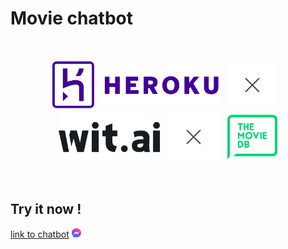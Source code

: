 # Movie chatbot
<br>

<p align="center">
  <img src="./images/heroku.png" height="80"/>
  <img src="./images/cross.png" hspace="10" height="80"/>
  <img src="./images/wit-ai.png" height="80"/> 
  <img src="./images/cross.png" hspace="10" height="80"/>
  <img src="./images/tmdb.png" height="80"/>
</p>
<br>

## Try it now !

[link to chatbot](https://m.me/movie.chatbots) <img src="./images/messenger.png" height="15"/>  
